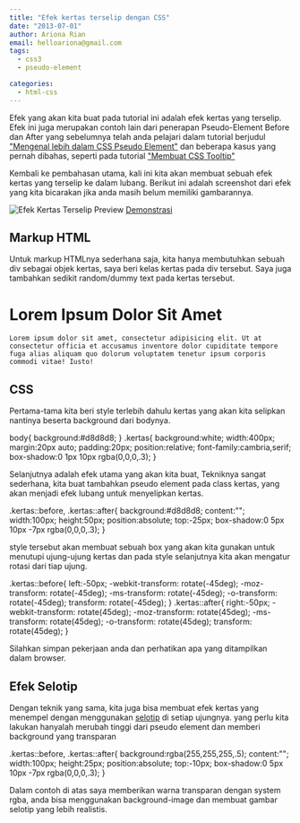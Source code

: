 ```yaml
---
title: "Efek kertas terselip dengan CSS"
date: "2013-07-01"
author: Ariona Rian
email: helloariona@gmail.com
tags: 
  - css3
  - pseudo-element

categories: 
  - html-css
---
```


Efek yang akan kita buat pada tutorial ini adalah efek kertas yang terselip. Efek ini juga merupakan contoh lain dari penerapan Pseudo-Element Before dan After yang sebelumnya telah anda pelajari dalam tutorial berjudul ["Mengenal lebih dalam CSS Pseudo Element"](/mengenal-lebih-dalam-css-pseudo-element/ "Mengenal lebih dalam CSS Pseudo Element") dan beberapa kasus yang pernah dibahas, seperti pada tutorial ["Membuat CSS Tooltip"](/membuat-css-tooltip/ "Membuat CSS Tooltip")

Kembali ke pembahasan utama, kali ini kita akan membuat sebuah efek kertas yang terselip ke dalam lubang. Berikut ini adalah screenshot dari efek yang kita bicarakan jika anda masih belum memiliki gambarannya.

![Efek Kertas Terselip Preview](/assets/img/01-07-2013%25207-28-40.png) [Demonstrasi](https://dl.dropboxusercontent.com/u/26808427/cdn/ariona/demo/tucked-paper/index.html "Demonstrasi Efek Kertas Terselip")

## Markup HTML

Untuk markup HTMLnya sederhana saja, kita hanya membutuhkan sebuah div sebagai objek kertas, saya beri kelas kertas pada div tersebut. Saya juga tambahkan sedikit random/dummy text pada kertas tersebut.

    

# Lorem Ipsum Dolor Sit Amet

    
    Lorem ipsum dolor sit amet, consectetur adipisicing elit. Ut at consectetur officia et accusamus inventore dolor cupiditate tempore fuga alias aliquam quo dolorum voluptatem tenetur ipsum corporis commodi vitae! Iusto!
    

## CSS

Pertama-tama kita beri style terlebih dahulu kertas yang akan kita selipkan nantinya beserta background dari bodynya.

body{
    background:#d8d8d8;
}
.kertas{
    background:white;
    width:400px;
    margin:20px auto;
    padding:20px;
    position:relative;
    font-family:cambria,serif;
    box-shadow:0 1px 10px rgba(0,0,0,.3);
}

Selanjutnya adalah efek utama yang akan kita buat, Tekniknya sangat sederhana, kita buat tambahkan pseudo element pada class kertas, yang akan menjadi efek lubang untuk menyelipkan kertas.

.kertas::before, .kertas::after{
    background:#d8d8d8;
    content:"";
    width:100px;
    height:50px;
    position:absolute;
    top:-25px;
    box-shadow:0 5px 10px -7px rgba(0,0,0,.3);
}

style tersebut akan membuat sebuah box yang akan kita gunakan untuk menutupi ujung-ujung kertas dan pada style selanjutnya kita akan mengatur rotasi dari tiap ujung.

.kertas::before{
    left:-50px;
    -webkit-transform: rotate(-45deg);
    -moz-transform: rotate(-45deg);
    -ms-transform: rotate(-45deg);
    -o-transform: rotate(-45deg);
    transform: rotate(-45deg);
}
.kertas::after{
    right:-50px;
    -webkit-transform: rotate(45deg);
    -moz-transform: rotate(45deg);
    -ms-transform: rotate(45deg);
    -o-transform: rotate(45deg);
    transform: rotate(45deg);
}

Silahkan simpan pekerjaan anda dan perhatikan apa yang ditampilkan dalam browser.

## Efek Selotip

Dengan teknik yang sama, kita juga bisa membuat efek kertas yang menempel dengan menggunakan [selotip](https://www.google.com/search?q=selotip&tbm=isch&tbo=u&source=univ&sa=X&ei=A8XQUbvTJcTlrAfpxYGgAQ&ved=0CEYQsAQ "Selotip") di setiap ujungnya. yang perlu kita lakukan hanyalah merubah tinggi dari pseudo element dan memberi background yang transparan

.kertas::before, .kertas::after{
    background:rgba(255,255,255,.5);
    content:"";
    width:100px;
    height:25px;
    position:absolute;
    top:-10px;
    box-shadow:0 5px 10px -7px rgba(0,0,0,.3);
}

Dalam contoh di atas saya memberikan warna transparan dengan system rgba, anda bisa menggunakan background-image dan membuat gambar selotip yang lebih realistis.
